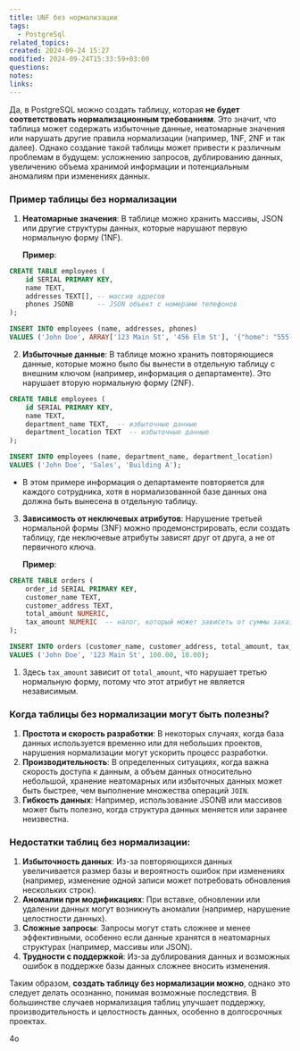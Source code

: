 ```yaml
---
title: UNF без нормализации
tags:
  - PostgreSql
related_topics: 
created: 2024-09-24 15:27
modified: 2024-09-24T15:33:59+03:00
questions: 
notes: 
links: 
---
```


Да, в PostgreSQL можно создать таблицу, которая **не будет соответствовать нормализационным требованиям**. Это значит, что таблица может содержать избыточные данные, неатомарные значения или нарушать другие правила нормализации (например, 1NF, 2NF и так далее). Однако создание такой таблицы может привести к различным проблемам в будущем: усложнению запросов, дублированию данных, увеличению объема хранимой информации и потенциальным аномалиям при изменениях данных.

### Пример таблицы без нормализации

1. **Неатомарные значения**: В таблице можно хранить массивы, JSON или другие структуры данных, которые нарушают первую нормальную форму (1NF).
    
    **Пример**:
```sql
CREATE TABLE employees (
    id SERIAL PRIMARY KEY,
    name TEXT,
    addresses TEXT[], -- массив адресов
    phones JSONB      -- JSON объект с номерами телефонов
);

INSERT INTO employees (name, addresses, phones)
VALUES ('John Doe', ARRAY['123 Main St', '456 Elm St'], '{"home": "555-1234", "work": "555-5678"}');

```

2. **Избыточные данные**: В таблице можно хранить повторяющиеся данные, которые можно было бы вынести в отдельную таблицу с внешним ключом (например, информация о департаменте). Это нарушает вторую нормальную форму (2NF).

```sql
CREATE TABLE employees (
    id SERIAL PRIMARY KEY,
    name TEXT,
    department_name TEXT,  -- избыточные данные
    department_location TEXT  -- избыточные данные
);

INSERT INTO employees (name, department_name, department_location)
VALUES ('John Doe', 'Sales', 'Building A');

```

- В этом примере информация о департаменте повторяется для каждого сотрудника, хотя в нормализованной базе данных она должна быть вынесена в отдельную таблицу.
    
3. **Зависимость от неключевых атрибутов**: Нарушение третьей нормальной формы (3NF) можно продемонстрировать, если создать таблицу, где неключевые атрибуты зависят друг от друга, а не от первичного ключа.
    
    **Пример**:

```sql
CREATE TABLE orders (
    order_id SERIAL PRIMARY KEY,
    customer_name TEXT,
    customer_address TEXT,
    total_amount NUMERIC,
    tax_amount NUMERIC  -- налог, который может зависеть от суммы заказа
);

INSERT INTO orders (customer_name, customer_address, total_amount, tax_amount)
VALUES ('John Doe', '123 Main St', 100.00, 10.00);

```

1. Здесь `tax_amount` зависит от `total_amount`, что нарушает третью нормальную форму, потому что этот атрибут не является независимым.
    

### Когда таблицы без нормализации могут быть полезны?

1. **Простота и скорость разработки**: В некоторых случаях, когда база данных используется временно или для небольших проектов, нарушения нормализации могут ускорить процесс разработки.
2. **Производительность**: В определенных ситуациях, когда важна скорость доступа к данным, а объем данных относительно небольшой, хранение неатомарных или избыточных данных может быть быстрее, чем выполнение множества операций `JOIN`.
3. **Гибкость данных**: Например, использование JSONB или массивов может быть полезно, когда структура данных меняется или заранее неизвестна.

### Недостатки таблиц без нормализации:

1. **Избыточность данных**: Из-за повторяющихся данных увеличивается размер базы и вероятность ошибок при изменениях (например, изменение одной записи может потребовать обновления нескольких строк).
2. **Аномалии при модификациях**: При вставке, обновлении или удалении данных могут возникнуть аномалии (например, нарушение целостности данных).
3. **Сложные запросы**: Запросы могут стать сложнее и менее эффективными, особенно если данные хранятся в неатомарных структурах (например, массивы или JSON).
4. **Трудности с поддержкой**: Из-за дублирования данных и возможных ошибок в поддержке базы данных сложнее вносить изменения.

Таким образом, **создать таблицу без нормализации можно**, однако это следует делать осознанно, понимая возможные последствия. В большинстве случаев нормализация таблиц улучшает поддержку, производительность и целостность данных, особенно в долгосрочных проектах.

4o
